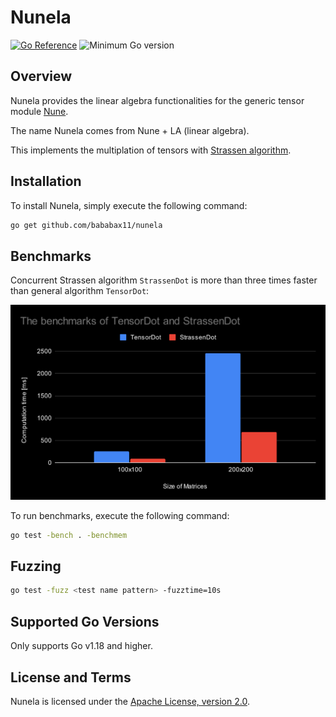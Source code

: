 # Nunela

[![Go Reference](https://pkg.go.dev/badge/github.com/bababax11/nunela.svg)](https://pkg.go.dev/github.com/bababax11/nunela)
![Minimum Go version](https://img.shields.io/badge/Go-1.18+-lightblue.svg?style=flat-square)

## Overview

Nunela provides the linear algebra functionalities for the generic tensor module [Nune](https://github.com/vorduin/nune).

The name Nunela comes from Nune + LA (linear algebra).

This implements the multiplation of tensors with [Strassen algorithm](https://en.wikipedia.org/wiki/Strassen_algorithm).


## Installation

To install Nunela, simply execute the following command:

```bash
go get github.com/bababax11/nunela
```

## Benchmarks

Concurrent Strassen algorithm `StrassenDot` is more than three times faster than general algorithm `TensorDot`:

![Benchmarks](images/benchmarks.svg)  

To run benchmarks, execute the following command:

```bash
go test -bench . -benchmem
```

## Fuzzing

```bash
go test -fuzz <test name pattern> -fuzztime=10s
```

## Supported Go Versions

Only supports Go v1.18 and higher.


## License and Terms

Nunela is licensed under the
[Apache License, version 2.0](http://www.apache.org/licenses/LICENSE-2.0).
